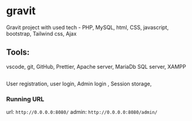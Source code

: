 # gravit
Gravit project with used tech - PHP, MySQL, html, CSS, javascript, bootstrap, Tailwind css, Ajax

## Tools: 
vscode, git, GitHub, Prettier, Apache server, MariaDb SQL server, XAMPP

##
User registration, user login, Admin login , Session storage, 

### Running URL 
url: ``http://0.0.0.0:8080/``
admin: ``http://0.0.0.0:8080/admin/``
